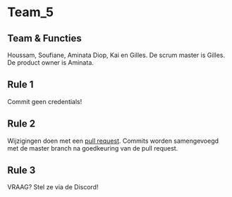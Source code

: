# Team_5

## Team & Functies

Houssam, Soufiane, Aminata Diop, Kai en Gilles. 
De scrum master is Gilles.
De product owner is Aminata.

## Rule 1

Commit geen credentials! 

## Rule 2

Wijzigingen doen met een [pull request](https://docs.github.com/en/pull-requests/collaborating-with-pull-requests/proposing-changes-to-your-work-with-pull-requests/creating-a-pull-request).
Commits worden samengevoegd met de master branch na goedkeuring van de pull request.

## Rule 3

VRAAG? Stel ze via de Discord!
